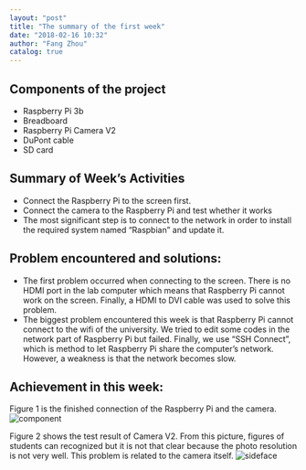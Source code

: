 ```yaml
---
layout: "post"
title: "The summary of the first week"
date: "2018-02-16 10:32"
author: "Fang Zhou"
catalog: true
---
```


## Components of the project
-	Raspberry Pi 3b
-	Breadboard
-	Raspberry Pi Camera V2
-	DuPont cable
-	SD card
## Summary of Week’s Activities
-	Connect the Raspberry Pi to the screen first.
-	Connect the camera to the Raspberry Pi and test whether it works
-	The most significant step is to connect to the network in order to install the required system named “Raspbian” and update it.
## Problem encountered and solutions:
-	The first problem occurred when connecting to the screen. There is no HDMI port in the lab computer which means that Raspberry Pi cannot work on the screen. Finally, a HDMI to DVI cable was used to solve this problem.
-	The biggest problem encountered this week is that Raspberry Pi cannot connect to the wifi of the university. We tried to edit some codes in the network part of Raspberry Pi but failed. Finally, we use “SSH Connect”, which is method to let Raspberry Pi share the computer’s network. However, a weakness is that the network becomes slow.
## Achievement in this week:
Figure 1 is the finished connection of the Raspberry Pi and the camera.
![component](images/component.jpg)

Figure 2 shows the test result of Camera V2. From this picture, figures of students can recognized but it is not that clear because the photo resolution is not very well. This problem is related to the camera itself.
![sideface](images/sideface.jpg)
